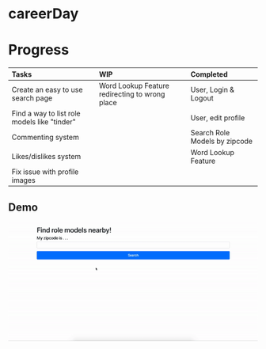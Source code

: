 # careerDay

# Progress
| Tasks                                       | WIP                     | Completed                             |
| :-------------                              |:-------------           | :-----                                |
| Create an easy to use search page           |  Word Lookup Feature redirecting to wrong place                     | User, Login & Logout                  |
| Find a way to list role models like "tinder"|                         | User, edit profile                    |
| Commenting system                           |                         | Search Role Models by zipcode         |
| Likes/dislikes system                       |                         | Word Lookup Feature                   |
| Fix issue with profile images               |                         |                                       |

## Demo

![Search Feature](https://github.com/naiemg/careerDay/blob/master/media/ezgif.com-video-to-gif.gif "Search Feature")
